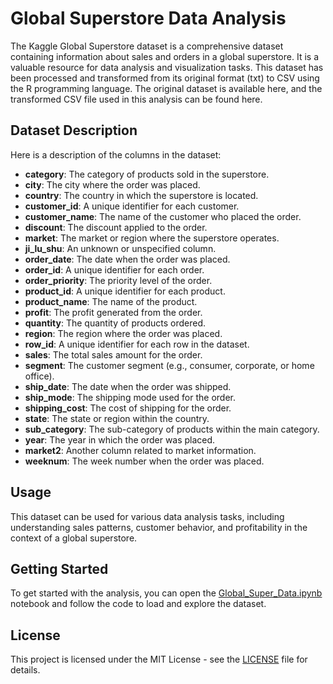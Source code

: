 # Global Superstore Data Analysis

The Kaggle Global Superstore dataset is a comprehensive dataset containing information about sales and orders in a global superstore. It is a valuable resource for data analysis and visualization tasks. This dataset has been processed and transformed from its original format (txt) to CSV using the R programming language. The original dataset is available here, and the transformed CSV file used in this analysis can be found here.

## Dataset Description

Here is a description of the columns in the dataset:

- **category**: The category of products sold in the superstore.
- **city**: The city where the order was placed.
- **country**: The country in which the superstore is located.
- **customer_id**: A unique identifier for each customer.
- **customer_name**: The name of the customer who placed the order.
- **discount**: The discount applied to the order.
- **market**: The market or region where the superstore operates.
- **ji_lu_shu**: An unknown or unspecified column.
- **order_date**: The date when the order was placed.
- **order_id**: A unique identifier for each order.
- **order_priority**: The priority level of the order.
- **product_id**: A unique identifier for each product.
- **product_name**: The name of the product.
- **profit**: The profit generated from the order.
- **quantity**: The quantity of products ordered.
- **region**: The region where the order was placed.
- **row_id**: A unique identifier for each row in the dataset.
- **sales**: The total sales amount for the order.
- **segment**: The customer segment (e.g., consumer, corporate, or home office).
- **ship_date**: The date when the order was shipped.
- **ship_mode**: The shipping mode used for the order.
- **shipping_cost**: The cost of shipping for the order.
- **state**: The state or region within the country.
- **sub_category**: The sub-category of products within the main category.
- **year**: The year in which the order was placed.
- **market2**: Another column related to market information.
- **weeknum**: The week number when the order was placed.

## Usage

This dataset can be used for various data analysis tasks, including understanding sales patterns, customer behavior, and profitability in the context of a global superstore.

## Getting Started

To get started with the analysis, you can open the [Global_Super_Data.ipynb](Global_Super_Data.ipynb) notebook and follow the code to load and explore the dataset.

## License

This project is licensed under the MIT License - see the [LICENSE](LICENSE) file for details.
